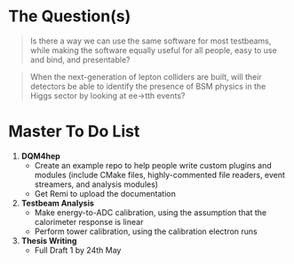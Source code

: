 # The Question(s)

>Is there a way we can use the same software for most testbeams, while making the software equally useful for all people, easy to use and bind, and presentable?

>When the next-generation of lepton colliders are built, will their detectors be able to identify the presence of BSM physics in the Higgs sector by looking at ee->tth events?

# Master To Do List
1. **DQM4hep**
   - Create an example repo to help people write custom plugins and modules (include CMake files, highly-commented file readers, event streamers, and analysis modules)
   - Get Remi to upload the documentation
2. **Testbeam Analysis**
   - Make energy-to-ADC calibration, using the assumption that the calorimeter response is linear
   - Perform tower calibration, using the calibration electron runs
4. **Thesis Writing**
   - Full Draft 1 by 24th May
